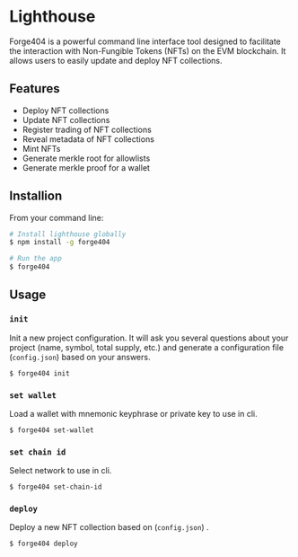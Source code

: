 
# Lighthouse

Forge404 is a powerful command line interface tool designed to facilitate the interaction with Non-Fungible Tokens (NFTs) on the EVM blockchain. It allows users to easily update and deploy NFT collections.

## Features

- Deploy NFT collections
- Update NFT collections
- Register trading of NFT collections
- Reveal metadata of NFT collections
- Mint NFTs
- Generate merkle root for allowlists
- Generate merkle proof for a wallet


## Installion

From your command line:
```bash
# Install lighthouse globally
$ npm install -g forge404

# Run the app
$ forge404
```


## Usage


### `init`

Init a new project configuration. It will ask you several questions about your project (name, symbol, total supply, etc.) and generate a configuration file (`config.json`) based on your answers.
```sh
$ forge404 init
```
### `set wallet`

Load a wallet with mnemonic keyphrase or private key to use in cli.

```sh
$ forge404 set-wallet
```

### `set chain id`

Select network to use in cli.

```sh
$ forge404 set-chain-id
```
### `deploy`

Deploy a new NFT collection based on (`config.json`) . 
```
$ forge404 deploy
```